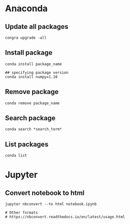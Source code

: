 # Anaconda

## Update all packages
```shell
congra upgrade -all
```

## Install package
```shell
conda install package_name

## specifying package version
conda install numpy=1.10
```

## Remove package
```shell
conda remove package_name
```

## Search package
```shell
conda search *search_term*
```

## List packages
```shell
conda list
```

# Jupyter

## Convert notebook to html
```shell
jupyter nbconvert --to html notebook.ipynb

# Other formats
# https://nbconvert.readthedocs.io/en/latest/usage.html
```